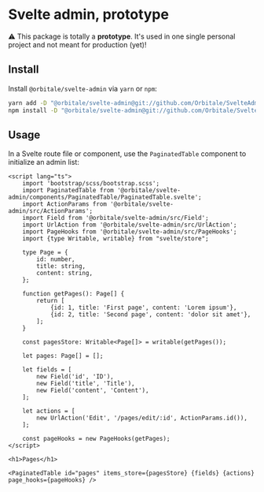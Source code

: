 Svelte admin, prototype
=======================

⚠ This package is totally a **prototype**. It's used in one single personal project and not meant for production (yet)!

## Install

Install `@orbitale/svelte-admin` via `yarn` or `npm`:

```bash
yarn add -D "@orbitale/svelte-admin@git://github.com/Orbitale/SvelteAdmin.git"
npm install -D "@orbitale/svelte-admin@git://github.com/Orbitale/SvelteAdmin.git"
```

## Usage

In a Svelte route file or component, use the `PaginatedTable` component to initialize an admin list:

```sveltehtml
<script lang="ts">
    import 'bootstrap/scss/bootstrap.scss';
	import PaginatedTable from '@orbitale/svelte-admin/components/PaginatedTable/PaginatedTable.svelte';
	import ActionParams from '@orbitale/svelte-admin/src/ActionParams';
	import Field from '@orbitale/svelte-admin/src/Field';
	import UrlAction from '@orbitale/svelte-admin/src/UrlAction';
    import PageHooks from '@orbitale/svelte-admin/src/PageHooks';
    import {type Writable, writable} from "svelte/store";

    type Page = {
        id: number,
        title: string,
        content: string,
    };

    function getPages(): Page[] {
        return [
            {id: 1, title: 'First page', content: 'Lorem ipsum'},
            {id: 2, title: 'Second page', content: 'dolor sit amet'},
        ];
    }

    const pagesStore: Writable<Page[]> = writable(getPages());

    let pages: Page[] = [];

	let fields = [
        new Field('id', 'ID'),
        new Field('title', 'Title'),
        new Field('content', 'Content'),
    ];

	let actions = [
        new UrlAction('Edit', '/pages/edit/:id', ActionParams.id()),
    ];

    const pageHooks = new PageHooks(getPages);
</script>

<h1>Pages</h1>

<PaginatedTable id="pages" items_store={pagesStore} {fields} {actions} page_hooks={pageHooks} />
```
